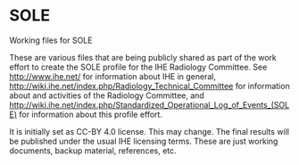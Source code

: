 # SOLE
Working files for SOLE

These are various files that are being publicly shared as part of the work effort to create the SOLE profile for the IHE Radiology Committee.  See http://www.ihe.net/ for information about IHE in general, http://wiki.ihe.net/index.php/Radiology_Technical_Committee for information about and activities of the Radiology Committee, and http://wiki.ihe.net/index.php/Standardized_Operational_Log_of_Events_(SOLE) for information about this profile effort.

It is initially set as CC-BY 4.0 license.  This may change.  The final results will be published under the usual IHE licensing terms.  These are just working documents, backup material, references, etc.
